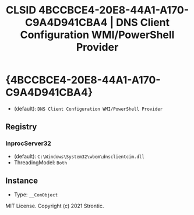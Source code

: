 ﻿---
title: "CLSID 4BCCBCE4-20E8-44A1-A170-C9A4D941CBA4 | DNS Client Configuration WMI/PowerShell Provider"
excerpt: What is COM-Object CLSID 4BCCBCE4-20E8-44A1-A170-C9A4D941CBA4?
---

# {4BCCBCE4-20E8-44A1-A170-C9A4D941CBA4}

* (default): `DNS Client Configuration WMI/PowerShell Provider`

## Registry


### InprocServer32

* (default): `C:\Windows\System32\wbem\dnsclientcim.dll`
* ThreadingModel: `Both`

## Instance

* Type: `__ComObject`

MIT License. Copyright (c) 2021 Strontic.


